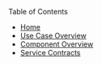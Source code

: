 Table of Contents
  * [Home](https://code.google.com/p/sll-rtjp-4d/)
  * [Use Case Overview](UseCaseOverview.md)
  * [Component Overview](ComponentOverview.md)
  * [Service Contracts](ServiceContracts.md)